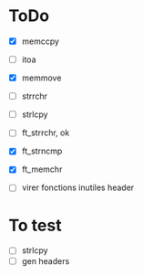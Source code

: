 # ToDo

- [x] memccpy
- [ ] itoa
- [x] memmove
- [ ] strrchr
- [ ] strlcpy
- [ ] ft_strrchr, ok
- [x] ft_strncmp
- [x] ft_memchr

- [ ] virer fonctions inutiles header

# To test
- [ ] strlcpy
- [ ] gen headers
